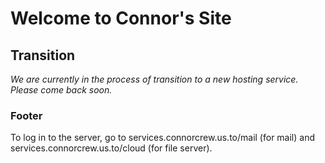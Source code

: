 # Welcome to Connor's Site  


## Transition
*We are currently in the process of transition to a new hosting service. Please come back soon.*

### Footer
To log in to the server, go to services.connorcrew.us.to/mail (for mail) and services.connorcrew.us.to/cloud (for file server).

